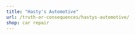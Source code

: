 ```yaml
---
title: "Hasty's Automotive"
url: /truth-or-consequences/hastys-automotive/
shop: car repair
---
```

